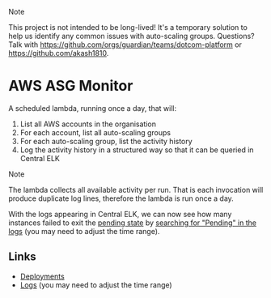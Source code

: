 > [!NOTE]
> This project is not intended to be long-lived!
> It's a temporary solution to help us identify any common issues with auto-scaling groups.
> Questions? Talk with https://github.com/orgs/guardian/teams/dotcom-platform or https://github.com/akash1810.

# AWS ASG Monitor

A scheduled lambda, running once a day, that will:
1. List all AWS accounts in the organisation
2. For each account, list all auto-scaling groups
3. For each auto-scaling group, list the activity history
4. Log the activity history in a structured way so that it can be queried in Central ELK

> [!NOTE]
> The lambda collects all available activity per run.
> That is each invocation will produce duplicate log lines,
> therefore the lambda is run once a day.

With the logs appearing in Central ELK, 
we can now see how many instances failed 
to exit the [pending state](https://docs.aws.amazon.com/AWSEC2/latest/UserGuide/ec2-instance-lifecycle.html)
by [searching for "Pending" in the logs](https://logs.gutools.co.uk/s/devx/goto/75f28320-9f7d-11ee-aa13-8913ead7bd05) 
(you may need to adjust the time range).

## Links
- [Deployments](https://riffraff.gutools.co.uk/deployment/history?projectName=tools%3A%3Aaws-asg-monitor&page=1)
- [Logs](https://logs.gutools.co.uk/s/devx/goto/8a786b20-9f7d-11ee-ad66-7befba95a84c) (you may need to adjust the time range)
